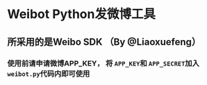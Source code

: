 # Weibot Python发微博工具
## 所采用的是Weibo SDK （By @Liaoxuefeng）
### 使用前请申请微博APP_KEY， 将 `APP_KEY`和 `APP_SECRET`加入 `weibot.py`代码内即可使用
 

